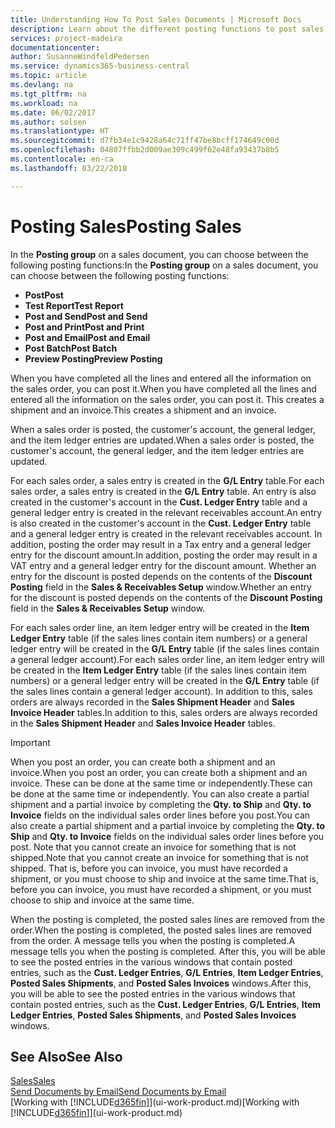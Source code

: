 ```yaml
---
title: Understanding How To Post Sales Documents | Microsoft Docs
description: Learn about the different posting functions to post sales documents.
services: project-madeira
documentationcenter: 
author: SusanneWindfeldPedersen
ms.service: dynamics365-business-central
ms.topic: article
ms.devlang: na
ms.tgt_pltfrm: na
ms.workload: na
ms.date: 06/02/2017
ms.author: solsen
ms.translationtype: HT
ms.sourcegitcommit: d7fb34e1c9428a64c71ff47be8bcff174649c00d
ms.openlocfilehash: 04807ffbb2d009ae309c499f62e48fa93437b8b5
ms.contentlocale: en-ca
ms.lasthandoff: 03/22/2018

---
```

# <a name="posting-sales"></a><span data-ttu-id="5c857-103">Posting Sales</span><span class="sxs-lookup"><span data-stu-id="5c857-103">Posting Sales</span></span>
<span data-ttu-id="5c857-104">In the **Posting group** on a sales document, you can choose between the following posting functions:</span><span class="sxs-lookup"><span data-stu-id="5c857-104">In the **Posting group** on a sales document, you can choose between the following posting functions:</span></span>

* <span data-ttu-id="5c857-105">**Post**</span><span class="sxs-lookup"><span data-stu-id="5c857-105">**Post**</span></span>
* <span data-ttu-id="5c857-106">**Test Report**</span><span class="sxs-lookup"><span data-stu-id="5c857-106">**Test Report**</span></span>
* <span data-ttu-id="5c857-107">**Post and Send**</span><span class="sxs-lookup"><span data-stu-id="5c857-107">**Post and Send**</span></span>
* <span data-ttu-id="5c857-108">**Post and Print**</span><span class="sxs-lookup"><span data-stu-id="5c857-108">**Post and Print**</span></span>
* <span data-ttu-id="5c857-109">**Post and Email**</span><span class="sxs-lookup"><span data-stu-id="5c857-109">**Post and Email**</span></span>
* <span data-ttu-id="5c857-110">**Post Batch**</span><span class="sxs-lookup"><span data-stu-id="5c857-110">**Post Batch**</span></span>
* <span data-ttu-id="5c857-111">**Preview Posting**</span><span class="sxs-lookup"><span data-stu-id="5c857-111">**Preview Posting**</span></span>

<span data-ttu-id="5c857-112">When you have completed all the lines and entered all the information on the sales order, you can post it.</span><span class="sxs-lookup"><span data-stu-id="5c857-112">When you have completed all the lines and entered all the information on the sales order, you can post it.</span></span> <span data-ttu-id="5c857-113">This creates a shipment and an invoice.</span><span class="sxs-lookup"><span data-stu-id="5c857-113">This creates a shipment and an invoice.</span></span>

<span data-ttu-id="5c857-114">When a sales order is posted, the customer's account, the general ledger, and the item ledger entries are updated.</span><span class="sxs-lookup"><span data-stu-id="5c857-114">When a sales order is posted, the customer's account, the general ledger, and the item ledger entries are updated.</span></span>

<span data-ttu-id="5c857-115">For each sales order, a sales entry is created in the **G/L Entry** table.</span><span class="sxs-lookup"><span data-stu-id="5c857-115">For each sales order, a sales entry is created in the **G/L Entry** table.</span></span> <span data-ttu-id="5c857-116">An entry is also created in the customer's account in the **Cust. Ledger Entry** table and a general ledger entry is created in the relevant receivables account.</span><span class="sxs-lookup"><span data-stu-id="5c857-116">An entry is also created in the customer's account in the **Cust. Ledger Entry** table and a general ledger entry is created in the relevant receivables account.</span></span> <span data-ttu-id="5c857-117">In addition, posting the order may result in a Tax entry and a general ledger entry for the discount amount.</span><span class="sxs-lookup"><span data-stu-id="5c857-117">In addition, posting the order may result in a VAT entry and a general ledger entry for the discount amount.</span></span> <span data-ttu-id="5c857-118">Whether an entry for the discount is posted depends on the contents of the **Discount Posting** field in the **Sales & Receivables Setup** window.</span><span class="sxs-lookup"><span data-stu-id="5c857-118">Whether an entry for the discount is posted depends on the contents of the **Discount Posting** field in the **Sales & Receivables Setup** window.</span></span>

<span data-ttu-id="5c857-119">For each sales order line, an item ledger entry will be created in the **Item Ledger Entry** table (if the sales lines contain item numbers) or a general ledger entry will be created in the **G/L Entry** table (if the sales lines contain a general ledger account).</span><span class="sxs-lookup"><span data-stu-id="5c857-119">For each sales order line, an item ledger entry will be created in the **Item Ledger Entry** table (if the sales lines contain item numbers) or a general ledger entry will be created in the **G/L Entry** table (if the sales lines contain a general ledger account).</span></span> <span data-ttu-id="5c857-120">In addition to this, sales orders are always recorded in the **Sales Shipment Header** and **Sales Invoice Header** tables.</span><span class="sxs-lookup"><span data-stu-id="5c857-120">In addition to this, sales orders are always recorded in the **Sales Shipment Header** and **Sales Invoice Header** tables.</span></span>

> [!IMPORTANT]  
>   <span data-ttu-id="5c857-121">When you post an order, you can create both a shipment and an invoice.</span><span class="sxs-lookup"><span data-stu-id="5c857-121">When you post an order, you can create both a shipment and an invoice.</span></span> <span data-ttu-id="5c857-122">These can be done at the same time or independently.</span><span class="sxs-lookup"><span data-stu-id="5c857-122">These can be done at the same time or independently.</span></span> <span data-ttu-id="5c857-123">You can also create a partial shipment and a partial invoice by completing the **Qty. to Ship** and **Qty. to Invoice** fields on the individual sales order lines before you post.</span><span class="sxs-lookup"><span data-stu-id="5c857-123">You can also create a partial shipment and a partial invoice by completing the **Qty. to Ship** and **Qty. to Invoice** fields on the individual sales order lines before you post.</span></span> <span data-ttu-id="5c857-124">Note that you cannot create an invoice for something that is not shipped.</span><span class="sxs-lookup"><span data-stu-id="5c857-124">Note that you cannot create an invoice for something that is not shipped.</span></span> <span data-ttu-id="5c857-125">That is, before you can invoice, you must have recorded a shipment, or you must choose to ship and invoice at the same time.</span><span class="sxs-lookup"><span data-stu-id="5c857-125">That is, before you can invoice, you must have recorded a shipment, or you must choose to ship and invoice at the same time.</span></span>

<span data-ttu-id="5c857-126">When the posting is completed, the posted sales lines are removed from the order.</span><span class="sxs-lookup"><span data-stu-id="5c857-126">When the posting is completed, the posted sales lines are removed from the order.</span></span> <span data-ttu-id="5c857-127">A message tells you when the posting is completed.</span><span class="sxs-lookup"><span data-stu-id="5c857-127">A message tells you when the posting is completed.</span></span> <span data-ttu-id="5c857-128">After this, you will be able to see the posted entries in the various windows that contain posted entries, such as the **Cust. Ledger Entries**, **G/L Entries**, **Item Ledger Entries**, **Posted Sales Shipments**, and **Posted Sales Invoices** windows.</span><span class="sxs-lookup"><span data-stu-id="5c857-128">After this, you will be able to see the posted entries in the various windows that contain posted entries, such as the **Cust. Ledger Entries**, **G/L Entries**, **Item Ledger Entries**, **Posted Sales Shipments**, and **Posted Sales Invoices** windows.</span></span>

## <a name="see-also"></a><span data-ttu-id="5c857-129">See Also</span><span class="sxs-lookup"><span data-stu-id="5c857-129">See Also</span></span>
[<span data-ttu-id="5c857-130">Sales</span><span class="sxs-lookup"><span data-stu-id="5c857-130">Sales</span></span>](sales-manage-sales.md)  
[<span data-ttu-id="5c857-131">Send Documents by Email</span><span class="sxs-lookup"><span data-stu-id="5c857-131">Send Documents by Email</span></span>](ui-how-send-documents-email.md)  
<span data-ttu-id="5c857-132">[Working with [!INCLUDE[d365fin](includes/d365fin_md.md)]](ui-work-product.md)</span><span class="sxs-lookup"><span data-stu-id="5c857-132">[Working with [!INCLUDE[d365fin](includes/d365fin_md.md)]](ui-work-product.md)</span></span>


